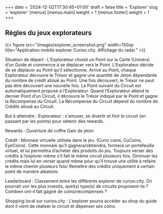 +++
date = '2024-12-02T17:30:45+01:00'
draft = false
title = 'Explorer'
slug = 'explorer'
[menus]
  [menus.main]
    weight = 1
  [menus.footer]
    weight = 1
+++

## Règles du jeux explorateurs

{{< figure src="/images/explorer_screenshot.png" width=150xp title="Application mobile explorer Curioo.city. Affichage du radar." >}}

Situation de départ :
L’Explorateur choisit un Point sur la Carte (Univers) d’un Guide et commence à se déplacer vers le Point.
L'Explorateur décide de se déplacer au Point qu’il sélectionne.
Arrivé au Point, chaque Explorateur découvre le Trésor et gagne une quantité de Jeton dépendante du nombre de crédit alloué au Point. Une fois découvert, le Trésor ne peut pas être découvert une nouvelle fois.
Le Point suivant du Circuit est automatiquement proposé à l’Explorateur.
Quand l’Explorateur attend le dernier Point d’un Circuit, il découvre le Trésor indiqué par le Point et gagne la Récompense du Circuit. La Récompense du Circuit dépend du nombre de Crédits alloué au Circuit.


But à atteindre : 
Explorateur : s'amuser, se divertir et finir le circuit (en passant par les points) pour obtenir des rewards.

Rewards : 
Ouverture de coffre
Gain de jeton




Crédit : Monnaie virtuelle utilisée dans le jeu. (Curio coins, CuCoins, EyeCoins).
Cette monnaie qu’il gagnera/obtiendra, formera un portefeuille virtuel, et lui permettra d’acheter des produits du jeu.
Toujours verser des crédits à l’explorer même s’il fait le même circuit plusieurs fois. Diminuer les crédits mais lui en verser quand même pour qu’il trouve une utilité à refaire le même chemin plusieurs fois/ Remettre des crédits uniquement à certain point de manière aléatoire. 

Leaderboard : 
Classement entre les différents explorer de curioo.city. On pourrait voir les plus investis, quel(s) type(s) de circuits proposent-ils ? Combien ont-il fait gagné de coins/récompenses ?

Shopping local sur curioo.city : 
L’explorer pourra accéder au shop du guide dont il vient de réaliser le circuit et dépenser ses coins.

